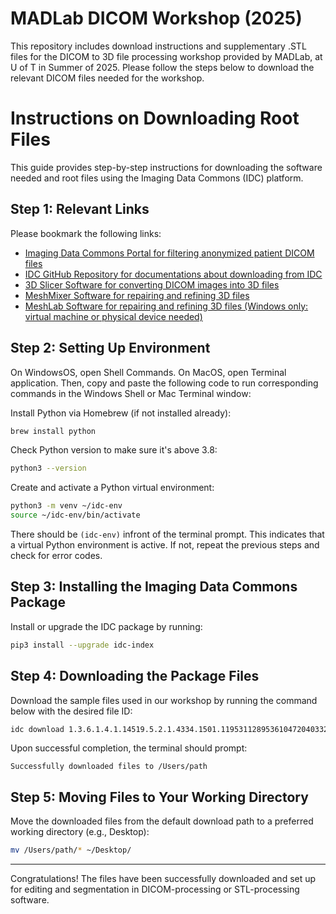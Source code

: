 # MADLab DICOM Workshop (2025)
This repository includes download instructions and supplementary .STL files for the DICOM to 3D file processing workshop provided by MADLab, at U of T in Summer of 2025.
Please follow the steps below to download the relevant DICOM files needed for the workshop. 

# Instructions on Downloading Root Files
This guide provides step-by-step instructions for downloading the software needed and root files using the Imaging Data Commons (IDC) platform.

## Step 1: Relevant Links
Please bookmark the following links:
- [Imaging Data Commons Portal for filtering anonymized patient DICOM files](https://portal.imaging.datacommons.cancer.gov/explore/)
- [IDC GitHub Repository for documentations about downloading from IDC](https://github.com/ImagingDataCommons/idc-index)
- [3D Slicer Software for converting DICOM images into 3D files](https://download.slicer.org/)
- [MeshMixer Software for repairing and refining 3D files](https://apps.autodesk.com/FUSION/en/Detail/Index?id=4108920185261935100)
- [MeshLab Software for repairing and refining 3D files (Windows only: virtual machine or physical device needed)](https://www.meshlab.net/)

## Step 2: Setting Up Environment
On WindowsOS, open Shell Commands. On MacOS, open Terminal application. Then, copy and paste the following code to run corresponding commands in the Windows Shell or Mac Terminal window:

Install Python via Homebrew (if not installed already):
```bash
brew install python
```

Check Python version to make sure it's above 3.8:
```bash
python3 --version
```

Create and activate a Python virtual environment:
```bash
python3 -m venv ~/idc-env
source ~/idc-env/bin/activate
```

There should be `(idc-env)` infront of the terminal prompt. This indicates that a virtual Python environment is active. If not, repeat the previous steps and check for error codes.

## Step 3: Installing the Imaging Data Commons Package

Install or upgrade the IDC package by running:
```bash
pip3 install --upgrade idc-index
```

## Step 4: Downloading the Package Files

Download the sample files used in our workshop by running the command below with the desired file ID:
```bash
idc download 1.3.6.1.4.1.14519.5.2.1.4334.1501.119531128953610472040332469413
```

Upon successful completion, the terminal should prompt:
```
Successfully downloaded files to /Users/path
```

## Step 5: Moving Files to Your Working Directory

Move the downloaded files from the default download path to a preferred working directory (e.g., Desktop):
```bash
mv /Users/path/* ~/Desktop/
```

---

Congratulations! The files have been successfully downloaded and set up for editing and segmentation in DICOM-processing or STL-processing software.
